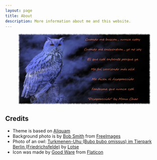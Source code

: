 ```yaml
---
layout: page
title: About
description: More information about me and this website.
---
```


<figure style="text-align:center">
  <img src="/resources/images/desparecido_512.png" alt="diff for tpi.resolve_typerefs()">
</figure> 

## Credits
* Theme is based on [Aliquam](https://github.com/grrinchas/aliquam)
* Background photo is by [Bob Smith](https://freeimages.com//photographer/brainloc-32259) from [FreeImages](https://freeimages.com/)
* Photo of an owl: [Turkmenen-Uhu (Bubo bubo omissus) im Tierpark Berlin (Friedrichsfelde)](https://en.wikipedia.org/wiki/Eurasian_eagle-owl#/media/File:Tierpark_Berlin,_Bubo_bubo_omissus,_252-357.JPG) by [Lotse](https://commons.wikimedia.org/wiki/User:Lotse)
* Icon was made by [Good Ware](https://www.flaticon.com/free-icon/owl_2068474) from [Flaticon](https://www.flaticon.com/) 

<!-- ## Contact form -->

<!-- {% include contact_form.html %} -->
